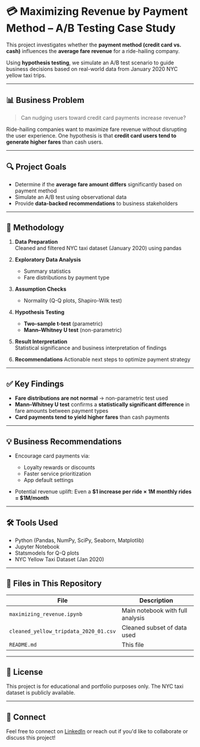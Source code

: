 # 💳 Maximizing Revenue by Payment Method – A/B Testing Case Study

This project investigates whether the **payment method (credit card vs. cash)** influences the **average fare revenue** for a ride-hailing company.

Using **hypothesis testing**, we simulate an A/B test scenario to guide business decisions based on real-world data from January 2020 NYC yellow taxi trips.

---

## 📊 Business Problem

> Can nudging users toward credit card payments increase revenue?

Ride-hailing companies want to maximize fare revenue without disrupting the user experience. One hypothesis is that **credit card users tend to generate higher fares** than cash users.

---

## 🔍 Project Goals

- Determine if the **average fare amount differs** significantly based on payment method
- Simulate an A/B test using observational data
- Provide **data-backed recommendations** to business stakeholders

---

## 🧪 Methodology

1. **Data Preparation**  
   Cleaned and filtered NYC taxi dataset (January 2020) using pandas

2. **Exploratory Data Analysis**  
   - Summary statistics
   - Fare distributions by payment type

3. **Assumption Checks**  
   - Normality (Q-Q plots, Shapiro-Wilk test)

4. **Hypothesis Testing**
   - **Two-sample t-test** (parametric)
   - **Mann–Whitney U test** (non-parametric)

5. **Result Interpretation**  
   Statistical significance and business interpretation of findings

6. **Recommendations**
   Actionable next steps to optimize payment strategy

---

## ✅ Key Findings

- **Fare distributions are not normal** → non-parametric test used
- **Mann–Whitney U test** confirms a **statistically significant difference** in fare amounts between payment types
- **Card payments tend to yield higher fares** than cash payments

---

## 💡 Business Recommendations

- Encourage card payments via:
  - Loyalty rewards or discounts
  - Faster service prioritization
  - App default settings

- Potential revenue uplift: Even a **$1 increase per ride × 1M monthly rides = $1M/month**

---

## 🛠️ Tools Used

- Python (Pandas, NumPy, SciPy, Seaborn, Matplotlib)
- Jupyter Notebook
- Statsmodels for Q-Q plots
- NYC Yellow Taxi Dataset (Jan 2020)

---

## 📁 Files in This Repository

| File                             | Description                           |
|----------------------------------|---------------------------------------|
| `maximizing_revenue.ipynb`      | Main notebook with full analysis      |
| `cleaned_yellow_tripdata_2020_01.csv` | Cleaned subset of data used         |
| `README.md`                      | This file                             |

---

## 📎 License

This project is for educational and portfolio purposes only. The NYC taxi dataset is publicly available.

---

## 🤝 Connect

Feel free to connect on [LinkedIn](https://www.linkedin.com/in/kaushaljavangula/) or reach out if you'd like to collaborate or discuss this project!
